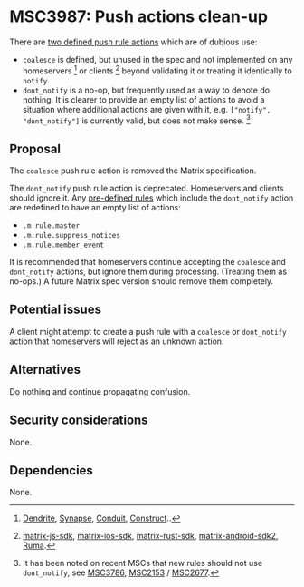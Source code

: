 # MSC3987: Push actions clean-up

There are [two defined push rule actions](https://spec.matrix.org/v1.6/client-server-api/#actions)
which are of dubious use:

* `coalesce` is defined, but unused in the spec and not implemented on any homeservers [^1]
  or clients [^2] beyond validating it or treating it identically to `notify`.
* `dont_notify` is a no-op, but frequently used as a way to denote do nothing.
  It is clearer to provide an empty list of actions to avoid a situation where
  additional actions are given with it, e.g. `["notify", "dont_notify"]` is
  currently valid, but does not make sense. [^3]

## Proposal

The `coalesce` push rule action is removed the Matrix specification.

The `dont_notify` push rule action is deprecated. Homeservers and clients should
ignore it. Any [pre-defined rules](https://spec.matrix.org/v1.6/client-server-api/#actions)
which include the `dont_notify` action are redefined to have an empty list of actions:

* `.m.rule.master`
* `.m.rule.suppress_notices`
* `.m.rule.member_event`

It is recommended that homeservers continue accepting the `coalesce` and `dont_notify`
actions, but ignore them during processing. (Treating them as no-ops.) A future
Matrix spec version should remove them completely.

## Potential issues

A client might attempt to create a push rule with a `coalesce` or `dont_notify`
action that homeservers will reject as an unknown action.

## Alternatives

Do nothing and continue propagating confusion.

## Security considerations

None.

## Dependencies

None.

[^1]: [Dendrite](https://github.com/search?q=repo%3Amatrix-org%2Fdendrite+CoalesceAction+NOT+path%3A%2F_test.go%24%2F&type=code),
[Synapse](https://github.com/search?q=repo%3Amatrix-org%2Fsynapse+coalesce+language%3ARust&type=code&l=Rust),
[Conduit](https://gitlab.com/search?search=coalesce&nav_source=navbar&project_id=22083768&group_id=4616224&search_code=true&repository_ref=next),
[Construct](https://github.com/matrix-construct/construct/blob/4ecf1ef037ecc1a5d1e3a1049d9a63cb0a6f3455/matrix/push.cc#L739-L740)..

[^2]: [matrix-js-sdk](https://github.com/search?q=repo%3Amatrix-org/matrix-js-sdk%20Coalesce&type=code),
[matrix-ios-sdk](https://github.com/search?q=repo%3Amatrix-org%2Fmatrix-ios-sdk%20coalesce&type=code),
[matrix-rust-sdk](https://github.com/matrix-org/matrix-rust-sdk/commit/59edc22a35c4ef162ea0a8cafccdf25e37ab1070),
[matrix-android-sdk2](https://github.com/search?q=repo%3Amatrix-org/matrix-android-sdk2%20ACTION_COALESCE&type=code),
[Ruma](https://github.com/search?q=repo%3Aruma/ruma%20Coalesce&type=code).

[^3]: It has been noted on recent MSCs that new rules should not use `dont_notify`,
see [MSC3786](https://github.com/matrix-org/matrix-spec-proposals/pull/3786#discussion_r864607531),
[MSC2153](https://github.com/matrix-org/matrix-spec-proposals/pull/2153#discussion_r450188777) /
[MSC2677](https://github.com/matrix-org/matrix-spec-proposals/pull/2677#discussion_r879701007).
